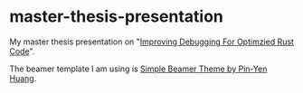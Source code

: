# master-thesis-presentation
My master thesis presentation on "[Improving Debugging For Optimzied Rust Code](./master-thesis-presentation.pdf)".

The beamer template I am using is [Simple Beamer Theme by Pin-Yen Huang](https://www.overleaf.com/latex/templates/simple-beamer-theme/cyjyxkdttqzs).

